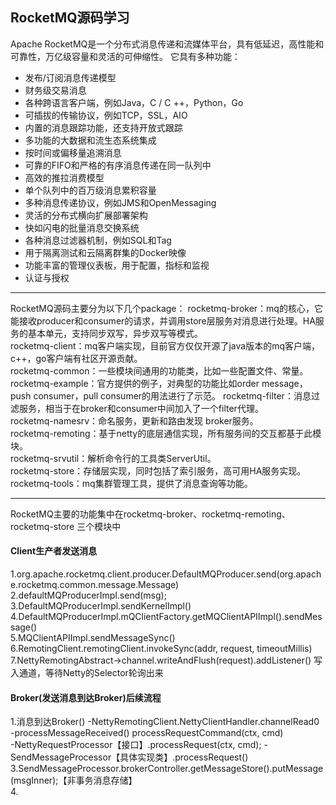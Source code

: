 ## RocketMQ源码学习  

Apache RocketMQ是一个分布式消息传递和流媒体平台，具有低延迟，高性能和可靠性，万亿级容量和灵活的可伸缩性。
它具有多种功能：

* 发布/订阅消息传递模型
* 财务级交易消息
* 各种跨语言客户端，例如Java，C / C ++，Python，Go
* 可插拔的传输协议，例如TCP，SSL，AIO
* 内置的消息跟踪功能，还支持开放式跟踪
* 多功能的大数据和流生态系统集成
* 按时间或偏移量追溯消息
* 可靠的FIFO和严格的有序消息传递在同一队列中
* 高效的推拉消费模型
* 单个队列中的百万级消息累积容量
* 多种消息传递协议，例如JMS和OpenMessaging
* 灵活的分布式横向扩展部署架构
* 快如闪电的批量消息交换系统
* 各种消息过滤器机制，例如SQL和Tag
* 用于隔离测试和云隔离群集的Docker映像
* 功能丰富的管理仪表板，用于配置，指标和监视
* 认证与授权

----------
RocketMQ源码主要分为以下几个package：
rocketmq-broker：mq的核心，它能接收producer和consumer的请求，并调用store层服务对消息进行处理。HA服务的基本单元，支持同步双写，异步双写等模式。    
rocketmq-client：mq客户端实现，目前官方仅仅开源了java版本的mq客户端，c++，go客户端有社区开源贡献。   
rocketmq-common：一些模块间通用的功能类，比如一些配置文件、常量。   
rocketmq-example：官方提供的例子，对典型的功能比如order message，push consumer，pull consumer的用法进行了示范。
rocketmq-filter：消息过滤服务，相当于在broker和consumer中间加入了一个filter代理。   
rocketmq-namesrv：命名服务，更新和路由发现 broker服务。    
rocketmq-remoting：基于netty的底层通信实现，所有服务间的交互都基于此模块。  
rocketmq-srvutil：解析命令行的工具类ServerUtil。   
rocketmq-store：存储层实现，同时包括了索引服务，高可用HA服务实现。   
rocketmq-tools：mq集群管理工具，提供了消息查询等功能。   

----

RocketMQ主要的功能集中在rocketmq-broker、rocketmq-remoting、rocketmq-store 三个模块中   

#### Client生产者发送消息
1.org.apache.rocketmq.client.producer.DefaultMQProducer.send(org.apache.rocketmq.common.message.Message)  
2.defaultMQProducerImpl.send(msg);   
3.DefaultMQProducerImpl.sendKernelImpl()  
4.DefaultMQProducerImpl.mQClientFactory.getMQClientAPIImpl().sendMessage()  
5.MQClientAPIImpl.sendMessageSync()
6.RemotingClient.remotingClient.invokeSync(addr, request, timeoutMillis)  
7.NettyRemotingAbstract->channel.writeAndFlush(request).addListener()  写入通道，等待Netty的Selector轮询出来



#### Broker(发送消息到达Broker)后续流程
1.消息到达Broker()
-NettyRemotingClient.NettyClientHandler.channelRead0 
-processMessageReceived() processRequestCommand(ctx, cmd)  
-NettyRequestProcessor【接口】.processRequest(ctx, cmd);
-SendMessageProcessor【具体实现类】.processRequest()    
3.SendMessageProcessor.brokerController.getMessageStore().putMessage(msgInner);【非事务消息存储】   
4.





